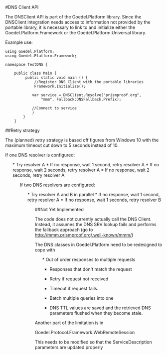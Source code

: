 ﻿#DNS Client API


The DNSClient API is part of the Goedel.Platform library. Since the DNSClient integration
needs access to information not provided by the portable library, it is necessary to
link to and initialize either the Goedel.Platform.Framework or the 
Goedel.Platform.Universal library.


Example use:

~~~~
using Goedel.Platform;
using Goedel.Platform.Framework;

namespace TestDNS {

    public class Main {
         public static void main () {
             //Register DNS Client with the portable libraries            
             Framework.Initialize();  
            
            var service = DNSClient.Resolve("prismproof.org", 
                "mmm", Fallback:DNSFallback.Prefix);

            //Connect to service
            }
        }
    }
~~~~



##Retry strategy

The (planned) retry strategy is based off figures from Windows 10 with the maximum timeout
cut down to 5 seconds instead of 10.

If one DNS resolver is configured:

<ul>
* Try resolver A
* If no response, wait 1 second, retry resolver A
* If no response, wait 2 seconds, retry resolver A
* If no response, wait 2 seconds, retry resolver A
<ul>

If two DNS resolvers are configured:

<ul>
* Try resolver A and B in parallel
* If no response, wait 1 second, retry resolver A
* If no response, wait 1 seconds, retry resolver B
<ul>




##Not Yet Implemented

The code does not currently actually call the DNS Client. Instead, it assumes the 
DNS SRV lookup fails and performs the fallback approach (go to 
http://mmm.prismproof.org/.well-known/mmm/)

The DNS classes in Goedel.Platform need to be redesigned to cope with

<ul>
* Out of order responses to multiple requests

* Responses that don't match the request

* Retry if request not received

* Timeout if request fails.

* Batch multiple queries into one

* DNS TTL values are saved and the retrieved DNS parameters flushed
when they become stale.
</ul>

Another part of the limitation is in 

Goedel.Protocol.Framework.WebRemoteSession

This needs to be modified so that the ServiceDescription parameters are 
updated properly